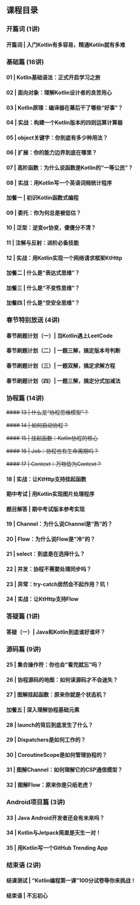 ## 课程目录

### 开篇词 (1讲)

#### 开篇词 | 入门Kotlin有多容易，精通Kotlin就有多难

### 基础篇 (16讲)

#### 01 | Kotlin基础语法：正式开启学习之旅
#### 02 | 面向对象：理解Kotlin设计者的良苦用心
#### 03 | Kotlin原理：编译器在幕后干了哪些“好事”？
#### 04 | 实战：构建一个Kotlin版本的四则运算计算器
#### 05 | object关键字：你到底有多少种用法？
#### 06 | 扩展：你的能力边界到底在哪里？
#### 07 | 高阶函数：为什么说函数是Kotlin的“一等公民”？
#### 08 | 实战：用Kotlin写一个英语词频统计程序
#### 加餐一 | 初识Kotlin函数式编程
#### 09 | 委托：你为何总是被低估？
#### 10 | 泛型：逆变or协变，傻傻分不清？
#### 11 | 注解与反射：进阶必备技能
#### 12 | 实战：用Kotlin实现一个网络请求框架KtHttp
#### 加餐二 | 什么是“表达式思维”？
#### 加餐三 | 什么是“不变性思维”？
#### 加餐四 | 什么是“空安全思维”？

### 春节特别放送 (4讲)
#### 春节刷题计划（一）| 当Kotlin遇上LeetCode
#### 春节刷题计划（二）| 一题三解，搞定版本号判断
#### 春节刷题计划（三）| 一题双解，搞定求解方程
#### 春节刷题计划（四）| 一题三解，搞定分式加减法

### 协程篇 (14讲)
~~#### 13 | 什么是“协程思维模型”？~~

~~#### 14 | 如何启动协程？~~

~~#### 15 | 挂起函数：Kotlin协程的核心~~

~~#### 16 | Job：协程也有生命周期吗？~~

~~#### 17 | Context：万物皆为Context？~~

#### 18 | 实战：让KtHttp支持挂起函数
#### 期中考试 | 用Kotlin实现图片处理程序
#### 题目解答 | 期中考试版本参考实现
#### 19 | Channel：为什么说Channel是“热”的？
#### 20 | Flow：为什么说Flow是“冷”的？
#### 21 | select：到底是在选择什么？
#### 22 | 并发：协程不需要处理同步吗？
#### 23 | 异常：try-catch居然会不起作用？坑！
#### 24 | 实战：让KtHttp支持Flow

### 答疑篇 (1讲)
#### 答疑（一）| Java和Kotlin到底谁好谁坏？

### 源码篇 (9讲)
#### 25 | 集合操作符：你也会“看完就忘”吗？
#### 26 | 协程源码的地图：如何读源码才不会迷失？
#### 27 | 图解挂起函数：原来你就是个状态机？
#### 加餐五 | 深入理解协程基础元素
#### 28 | launch的背后到底发生了什么？
#### 29 | Dispatchers是如何工作的？
#### 30 | CoroutineScope是如何管理协程的？
#### 31 | 图解Channel：如何理解它的CSP通信模型？
#### 32 | 图解Flow：原来你是只纸老虎？

### Android项目篇 (3讲)
#### 33 | Java Android开发者还会有未来吗？
#### 34 | Kotlin与Jetpack简直是天生一对！
#### 35 | 用Kotlin写一个GitHub Trending App

### 结束语 (2讲)
#### 结课测试 | “Kotlin编程第一课”100分试卷等你来挑战！
#### 结束语 | 不忘初心